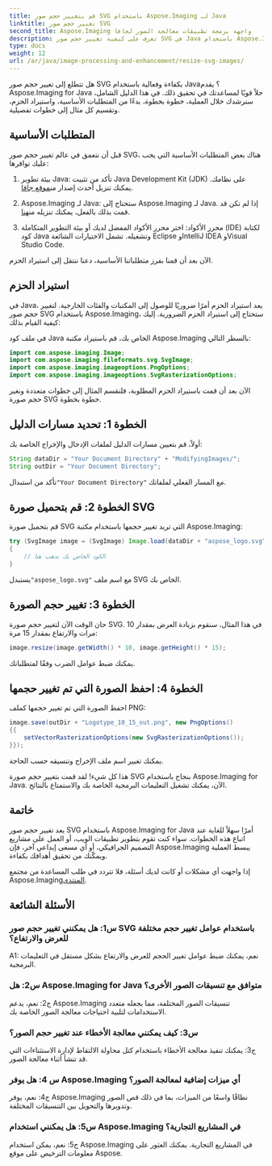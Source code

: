 ```yaml
---
title: قم بتغيير حجم صور SVG باستخدام Aspose.Imaging لـ Java
linktitle: تغيير حجم صور SVG
second_title: Aspose.Imaging واجهة برمجة تطبيقات معالجة الصور لجافا
description: تعرف على كيفية تغيير حجم صور SVG في Java باستخدام Aspose.Imaging for Java. دليل خطوة بخطوة لمعالجة الصور بكفاءة.
type: docs
weight: 12
url: /ar/java/image-processing-and-enhancement/resize-svg-images/
---
```

هل تتطلع إلى تغيير حجم صور SVG بكفاءة وفعالية باستخدام Java؟ يقدم Aspose.Imaging for Java حلاً قويًا لمساعدتك في تحقيق ذلك. في هذا الدليل الشامل، سنرشدك خلال العملية، خطوة بخطوة، بدءًا من المتطلبات الأساسية، واستيراد الحزم، وتقسيم كل مثال إلى خطوات تفصيلية.

## المتطلبات الأساسية

قبل أن نتعمق في عالم تغيير حجم صور SVG، هناك بعض المتطلبات الأساسية التي يجب عليك توافرها:

1.  بيئة تطوير Java: تأكد من تثبيت Java Development Kit (JDK) على نظامك. يمكنك تنزيل أحدث إصدار من[موقع جافا](https://www.oracle.com/java/technologies/javase-downloads).

2. Aspose.Imaging لـ Java: ستحتاج إلى Aspose.Imaging لـ Java. إذا لم تكن قد قمت بذلك بالفعل، يمكنك تنزيله من[هنا](https://releases.aspose.com/imaging/java/).

3. محرر الأكواد: اختر محرر الأكواد المفضل لديك أو بيئة التطوير المتكاملة (IDE) لكتابة كود Java وتشغيله. تشمل الاختيارات الشائعة Eclipse وIntelliJ IDEA وVisual Studio Code.

الآن بعد أن قمنا بفرز متطلباتنا الأساسية، دعنا ننتقل إلى استيراد الحزم.

## استيراد الحزم

في Java، يعد استيراد الحزم أمرًا ضروريًا للوصول إلى المكتبات والفئات الخارجية. لتغيير حجم صور SVG باستخدام Aspose.Imaging، ستحتاج إلى استيراد الحزم الضرورية. إليك كيفية القيام بذلك:

في ملف كود Java الخاص بك، قم باستيراد مكتبة Aspose.Imaging بالسطر التالي:

```java
import com.aspose.imaging.Image;
import com.aspose.imaging.fileformats.svg.SvgImage;
import com.aspose.imaging.imageoptions.PngOptions;
import com.aspose.imaging.imageoptions.SvgRasterizationOptions;
```

الآن بعد أن قمت باستيراد الحزم المطلوبة، فلنقسم المثال إلى خطوات متعددة ونغير حجم صورة SVG خطوة بخطوة.


## الخطوة 1: تحديد مسارات الدليل

أولاً، قم بتعيين مسارات الدليل لملفات الإدخال والإخراج الخاصة بك:

```java
String dataDir = "Your Document Directory" + "ModifyingImages/";
String outDir = "Your Document Directory";
```

 تأكد من استبدال`"Your Document Directory"` مع المسار الفعلي لملفاتك.

## الخطوة 2: قم بتحميل صورة SVG

قم بتحميل صورة SVG التي تريد تغيير حجمها باستخدام مكتبة Aspose.Imaging:

```java
try (SvgImage image = (SvgImage) Image.load(dataDir + "aspose_logo.svg"))
{
    // الكود الخاص بك يذهب هنا
}
```

 يستبدل`"aspose_logo.svg"` مع اسم ملف SVG الخاص بك.

## الخطوة 3: تغيير حجم الصورة

حان الوقت الآن لتغيير حجم صورة SVG. في هذا المثال، سنقوم بزيادة العرض بمقدار 10 مرات والارتفاع بمقدار 15 مرة:

```java
image.resize(image.getWidth() * 10, image.getHeight() * 15);
```

يمكنك ضبط عوامل الضرب وفقًا لمتطلباتك.

## الخطوة 4: احفظ الصورة التي تم تغيير حجمها

احفظ الصورة التي تم تغيير حجمها كملف PNG:

```java
image.save(outDir + "Logotype_10_15_out.png", new PngOptions()
{{
    setVectorRasterizationOptions(new SvgRasterizationOptions());
}});
```

يمكنك تغيير اسم ملف الإخراج وتنسيقه حسب الحاجة.

هذا كل شيء! لقد قمت بتغيير حجم صورة SVG بنجاح باستخدام Aspose.Imaging for Java. الآن، يمكنك تشغيل التعليمات البرمجية الخاصة بك والاستمتاع بالنتائج.

## خاتمة

يعد تغيير حجم صور SVG باستخدام Aspose.Imaging for Java أمرًا سهلاً للغاية عند اتباع هذه الخطوات. سواء كنت تقوم بتطوير تطبيقات الويب، أو العمل على مشاريع التصميم الجرافيكي، أو أي مسعى إبداعي آخر، فإن Aspose.Imaging يبسط العملية ويمكّنك من تحقيق أهدافك بكفاءة.

إذا واجهت أي مشكلات أو كانت لديك أسئلة، فلا تتردد في طلب المساعدة من مجتمع Aspose.Imaging[المنتدى](https://forum.aspose.com/).

## الأسئلة الشائعة

### س1: هل يمكنني تغيير حجم صور SVG باستخدام عوامل تغيير حجم مختلفة للعرض والارتفاع؟

A1: نعم، يمكنك ضبط عوامل تغيير الحجم للعرض والارتفاع بشكل مستقل في التعليمات البرمجية.

### س2: هل Aspose.Imaging for Java متوافق مع تنسيقات الصور الأخرى؟

ج2: نعم، يدعم Aspose.Imaging تنسيقات الصور المختلفة، مما يجعله متعدد الاستخدامات لتلبية احتياجات معالجة الصور الخاصة بك.

### س3: كيف يمكنني معالجة الأخطاء عند تغيير حجم الصور؟

ج3: يمكنك تنفيذ معالجة الأخطاء باستخدام كتل محاولة الالتقاط لإدارة الاستثناءات التي قد تنشأ أثناء معالجة الصور.

### س 4: هل يوفر Aspose.Imaging أي ميزات إضافية لمعالجة الصور؟

ج4: نعم، يوفر Aspose.Imaging نطاقًا واسعًا من الميزات، بما في ذلك قص الصور وتدويرها والتحويل بين التنسيقات المختلفة.

### س5: هل يمكنني استخدام Aspose.Imaging في المشاريع التجارية؟

ج5: نعم، يمكن استخدام Aspose.Imaging في المشاريع التجارية. يمكنك العثور على معلومات الترخيص على موقع Aspose.